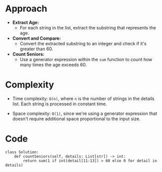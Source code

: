 # Approach
- **Extract Age:**
  - For each string in the list, extract the substring that represents the age.
- **Convert and Compare:**
  - Convert the extracted substring to an integer and check if it's greater than 60.
- **Count Seniors:**
  - Use a generator expression within the `sum` function to count how many times the age exceeds 60.

<!-- Describe your approach to solving the problem. -->

# Complexity
- Time complexity: `O(n)`, where `n` is the number of strings in the details list. Each string is processed in constant time.
<!-- Add your time complexity here, e.g. $$O(n)$$ -->

- Space complexity: `O(1)`, since we're using a generator expression that doesn't require additional space proportional to the input size.
<!-- Add your space complexity here, e.g. $$O(n)$$ -->

# Code
```
class Solution:
    def countSeniors(self, details: List[str]) -> int:
        return sum(1 if int(detail[11:13]) > 60 else 0 for detail in details)
```